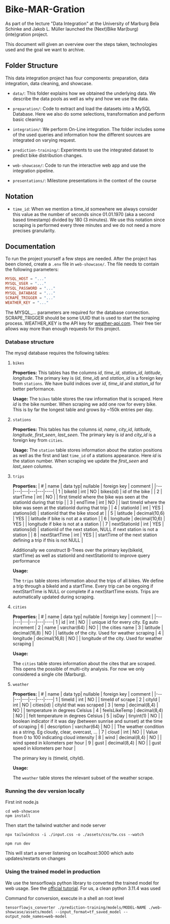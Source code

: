 # Bike-MAR-Gration

As part of the lecture "Data Integration" at the University of Marburg Bela Schinke and Jakob L. Müller launched the (Next)Bike Mar(burg) (inte)gration project.

This document will given an overview over the steps taken, technologies used and the goal we want to archive.

## Folder Structure

This data integration project has four components: preparation, data integration, data cleaning, and showcase.

- `data/`: This folder explains how we obtained the underlying data. We describe the data pools as well as why and how we use the data.

- `preparation/`: Code to extract and load the datasets into a MySQL Database. Here we also do some selections, transformation and perform basic cleaning

- `integration/`: We perform On-Line integration. The folder includes some of the used queries and information how the different sources are integrated on varying request.

- `prediction-training/`: Experiments to use the integrated dataset to predict bike distribution changes.

- `web-showcase/`: Code to run the interactive web app and use the integration pipeline.

- `presentations/`: Milestone presentations in the context of the course

## Notation

- `time_id`: When we mention a time_id somewhere we always consider this value as the number of seconds since 01.01.1970 (aka a second based timestamp) divided by 180 (3 minutes). We use this notation since scraping is performed every three minutes and we do not need a more precises granularity.

## Documentation
To run the project yourself a few steps are needed. After the project has been cloned, create a `.env` file in `web-showcase/`. The file needs to contain the following parameters:
```conf
MYSQL_HOST = "..."
MYSQL_USER = "..."
MYSQL_PASSWORD = "..."
MYSQL_DATABASE = "..."
SCRAPE_TRIGGER = "..."
WEATHER_KEY = "..."
```
The MYSQL_... parameters are required for the database connection. SCRAPE_TRIGGER should be some UUID that is used to start the scraping process. WEATHER_KEY is the API key for [weather-api.com](TODO). Their free tier allows way more than enough requests for this project.

### Database structure
The mysql database requires the following tables:

1. `bikes`

    **Properties:** This tables has the columns _id_, _time_id_, _station_id_, _latitude_, _longitude_. The primary key is (_id_, _time_id_) and _station\_id_ is a foreign key from `stations`. We have build indices over _id_, _time_id_ and _station_id_ for better performance.

    **Usage:** The `bikes` table stores the raw information that is scraped. Here _id_ is the bike number. When scraping we add one row for every bike. This is by far the longest table and grows by ~150k entries per day.

2. `stations`

    **Properties:** This tables has the columns _id_, _name_, _city_id_, _latitude_, _longitude_, _first_seen_, _last_seen_. The primary key is _id_ and _city_id_ is a foreign key from `cities`.

    **Usage:** The `station` table stores information about the station positions as well as the first and last `time_id` of a stations appearance. Here _id_ is the station number. When scraping we update the _first_seen_ and _last_seen_ columns.

3. `trips`

    **Properties:** 
    | # | name | data typ| nullable | foreign key | comment |
    |---|---|---|---|---|----|
    | 1 | bikeId | int | NO |  bikes(id) | id of the bike |
    | 2 | startTime | int | NO |  | first timeId where the bike was seen at the stationId during that trip |
    | 3 | endTime | int | NO |  | last timeId where the bike was seen at the stationId during that trip |
    | 4 | stationId | int | YES | stations(id) | stationId that the bike stood at |
    | 5 | latitude | decimal(10,6) | YES |  | latitude if bike is not at a station |
    | 6 | longitude | decimal(10,6) | YES |  | longitude if bike is not at a station |
    | 7 | nextStationId | int | YES | stations(id) | stationId of the next station, NULL if next station is not a station |
    | 8 | nextStartTime | int | YES |  | startTime of the next station defining a trip if this is not NULL | 

    Additionally we construct B-Trees over the primary key(bikeId, startTime) as well as stationId and nextStationId to improve query performance

    **Usage:** 
    
    The `trips` table stores information about the trips of all bikes. We define a trip through a bikeId and a startTime. Every trip can be ongoing if nextStartTime is NULL or complete if a nextStartTime exists. Trips are automatically updated during scraping.

4. `cities`

    **Properties:** 
    | # | name | data typ| nullable | foreign key | comment |
    |---|---|---|---|---|----|
    1 | id | int | NO |  | unique id for every city. Eg auto increment |
    2 | name | varchar(64) | NO |  | the cities name |
    3 | latitude | decimal(16,8) | NO |  | latitude of the city. Used for weather scraping |
    4 | longitude | decimal(16,8) | NO |  | longitude of the city. Used for weather scraping |

    **Usage:** 
    
    The `cities` table stores information about the cites that are scraped. This opens the possible of multi-city analysis. For now we only considered a single cite (Marburg).

5. `weather`

    **Properties:** 
    | # | name | data typ| nullable | foreign key | comment |
    |---|---|---|---|---|----|
    1 | timeId | int | NO |  | timeId of scrape |
    2 | cityId | int | NO | cities(id) | cityId that was scraped |
    3 | temp | decimal(8,4) | NO |  | temperature in degrees Celsius |
    4 | feelsLikeTemp | decimal(8,4) | NO |  | felt temperature in degrees Celsius |
    5 | isDay | tinyint(1) | NO |  | boolean indicator if it was day (between sunrise and sunset) at the time of scraping |
    6 | description | varchar(64) | NO |  | The weather condition as a string. Eg cloudy, clear, overcast, ... |
    7 | cloud | int | NO |  | Value from 0 to 100 indicating cloud intensity |
    8 | wind | decimal(8,4) | NO |  | wind speed in kilometers per hour |
    9 | gust | decimal(8,4) | NO |  | gust speed in kilometers per hour |

    The primary key is (timeId, cityId).

    **Usage:** 
    
    The `weather` table stores the relevant subset of the weather scrape.



### Running the dev version locally
First init node.js
```
cd web-showcase
npm install
```
Then start the tailwind watcher and node server
```
npx tailwindcss -i ./input.css -o ./assets/css/tw.css --watch
```
```
npm run dev
```
This will start a server listening on localhost:3000 which auto updates/restarts on changes

### Using the trained model in production
We use the tensorflowjs python library to converted the trained model for web usage. See the [official tutorial](https://www.tensorflow.org/js/tutorials/conversion/import_saved_model). For us, a clean python 3.11.4 was used

Command for conversion, execute in a shell an root level
```
tensorflowjs_converter ./prediction-training/models/MODEL-NAME ./web-showcase/assets/model --input_format=tf_saved_model --output_node_names=web-model
```